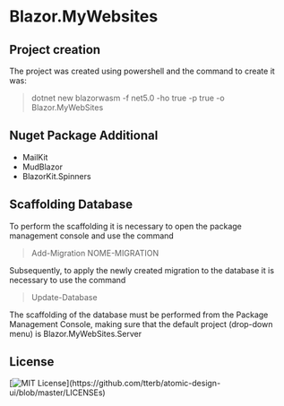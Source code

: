 # Blazor.MyWebsites

## Project creation

The project was created using powershell and the command to create it was:

>dotnet new blazorwasm -f net5.0 -ho true -p true -o Blazor.MyWebSites

## Nuget Package Additional

- MailKit
- MudBlazor
- BlazorKit.Spinners

## Scaffolding Database

To perform the scaffolding it is necessary to open the package management console and use the command

>Add-Migration NOME-MIGRATION

Subsequently, to apply the newly created migration to the database it is necessary to use the command

>Update-Database

The scaffolding of the database must be performed from the Package Management Console, making sure that the default project (drop-down menu) is Blazor.MyWebSites.Server

## License

[![MIT License](https://img.shields.io/apm/l/atomic-design-ui.svg?)](https://github.com/tterb/atomic-design-ui/blob/master/LICENSEs)
